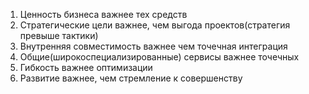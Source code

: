 1) Ценность бизнеса важнее тех средств
2) Стратегические цели важнее, чем выгода проектов(стратегия превыше тактики)
3) Внутренняя совместимость важнее чем точечная интеграция
4) Общие(широкоспециализированные) сервисы важнее точечных
5) Гибкость важнее оптимизации
6) Развитие важнее, чем стремление к совершенству